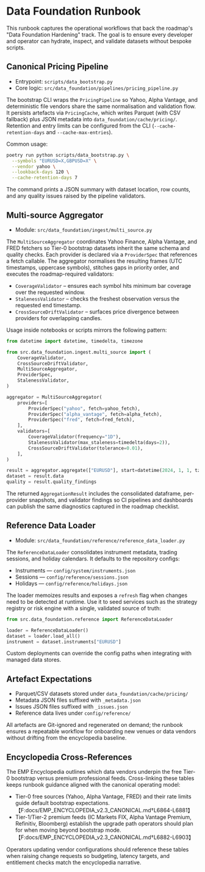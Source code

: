 # Data Foundation Runbook

This runbook captures the operational workflows that back the roadmap's
"Data Foundation Hardening" track.  The goal is to ensure every developer and
operator can hydrate, inspect, and validate datasets without bespoke scripts.

## Canonical Pricing Pipeline

* Entrypoint: `scripts/data_bootstrap.py`
* Core logic: `src/data_foundation/pipelines/pricing_pipeline.py`

The bootstrap CLI wraps the `PricingPipeline` so Yahoo, Alpha Vantage, and
deterministic file vendors share the same normalisation and validation flow.
It persists artefacts via `PricingCache`, which writes Parquet (with CSV
fallback) plus JSON metadata into `data_foundation/cache/pricing/`.  Retention
and entry limits can be configured from the CLI (`--cache-retention-days` and
`--cache-max-entries`).

Common usage:

```bash
poetry run python scripts/data_bootstrap.py \
  --symbols "EURUSD=X,GBPUSD=X" \
  --vendor yahoo \
  --lookback-days 120 \
  --cache-retention-days 7
```

The command prints a JSON summary with dataset location, row counts, and any
quality issues raised by the pipeline validators.

## Multi-source Aggregator

* Module: `src/data_foundation/ingest/multi_source.py`

The `MultiSourceAggregator` coordinates Yahoo Finance, Alpha Vantage, and FRED
fetchers so Tier-0 bootstrap datasets inherit the same schema and quality
checks.  Each provider is declared via a `ProviderSpec` that references a fetch
callable.  The aggregator normalises the resulting frames (UTC timestamps,
uppercase symbols), stitches gaps in priority order, and executes the
roadmap-required validators:

- `CoverageValidator` – ensures each symbol hits minimum bar coverage over the
  requested window.
- `StalenessValidator` – checks the freshest observation versus the requested
  end timestamp.
- `CrossSourceDriftValidator` – surfaces price divergence between providers for
  overlapping candles.

Usage inside notebooks or scripts mirrors the following pattern:

```python
from datetime import datetime, timedelta, timezone

from src.data_foundation.ingest.multi_source import (
    CoverageValidator,
    CrossSourceDriftValidator,
    MultiSourceAggregator,
    ProviderSpec,
    StalenessValidator,
)

aggregator = MultiSourceAggregator(
    providers=[
        ProviderSpec("yahoo", fetch=yahoo_fetch),
        ProviderSpec("alpha_vantage", fetch=alpha_fetch),
        ProviderSpec("fred", fetch=fred_fetch),
    ],
    validators=[
        CoverageValidator(frequency="1D"),
        StalenessValidator(max_staleness=timedelta(days=2)),
        CrossSourceDriftValidator(tolerance=0.01),
    ],
)

result = aggregator.aggregate(["EURUSD"], start=datetime(2024, 1, 1, tzinfo=timezone.utc), end=datetime.now(timezone.utc))
dataset = result.data
quality = result.quality_findings
```

The returned `AggregationResult` includes the consolidated dataframe, per-provider
snapshots, and validator findings so CI pipelines and dashboards can publish the
same diagnostics captured in the roadmap checklist.

## Reference Data Loader

* Module: `src/data_foundation/reference/reference_data_loader.py`

The `ReferenceDataLoader` consolidates instrument metadata, trading sessions,
and holiday calendars.  It defaults to the repository configs:

* Instruments — `config/system/instruments.json`
* Sessions — `config/reference/sessions.json`
* Holidays — `config/reference/holidays.json`

The loader memoizes results and exposes a `refresh` flag when changes need to
be detected at runtime.  Use it to seed services such as the strategy registry
or risk engine with a single, validated source of truth:

```python
from src.data_foundation.reference import ReferenceDataLoader

loader = ReferenceDataLoader()
dataset = loader.load_all()
instrument = dataset.instruments["EURUSD"]
```

Custom deployments can override the config paths when integrating with managed
data stores.

## Artefact Expectations

* Parquet/CSV datasets stored under `data_foundation/cache/pricing/`
* Metadata JSON files suffixed with `_metadata.json`
* Issues JSON files suffixed with `_issues.json`
* Reference data lives under `config/reference/`

All artefacts are Git-ignored and regenerated on demand; the runbook ensures a
repeatable workflow for onboarding new venues or data vendors without drifting
from the encyclopedia baseline.

## Encyclopedia Cross-References

The EMP Encyclopedia outlines which data vendors underpin the free Tier-0
bootstrap versus premium professional feeds. Cross-linking these tables keeps
runbook guidance aligned with the canonical operating model:

- Tier-0 free sources (Yahoo, Alpha Vantage, FRED) and their rate limits guide
  default bootstrap expectations.【F:docs/EMP_ENCYCLOPEDIA_v2.3_CANONICAL.md†L6864-L6881】
- Tier-1/Tier-2 premium feeds (IC Markets FIX, Alpha Vantage Premium, Refinitiv,
  Bloomberg) establish the upgrade path operators should plan for when moving
  beyond bootstrap mode.【F:docs/EMP_ENCYCLOPEDIA_v2.3_CANONICAL.md†L6882-L6903】

Operators updating vendor configurations should reference these tables when
raising change requests so budgeting, latency targets, and entitlement checks
match the encyclopedia narrative.
